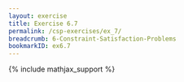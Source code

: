 ```yaml
---
layout: exercise
title: Exercise 6.7
permalink: /csp-exercises/ex_7/
breadcrumb: 6-Constraint-Satisfaction-Problems
bookmarkID: ex6.7
---
```


{% include mathjax_support %}


